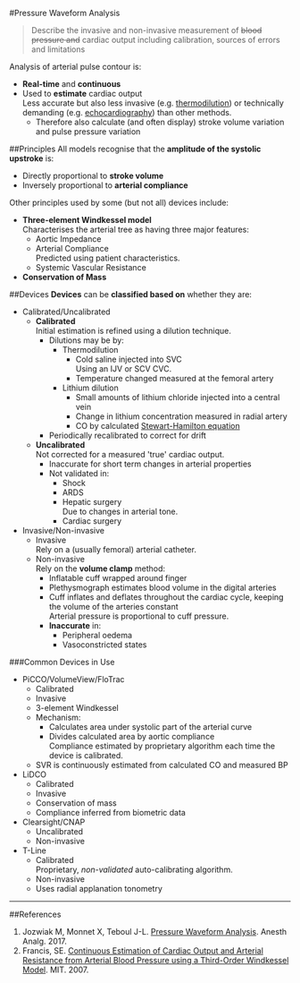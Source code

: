 #Pressure Waveform Analysis

> Describe the invasive and non-invasive measurement of ~~blood pressure and~~ cardiac output including calibration, sources of errors and limitations


Analysis of arterial pulse contour is:
* **Real-time** and **continuous**
* Used to **estimate** cardiac output  
Less accurate but also less invasive (e.g. [thermodilution](cardiac-output.md#therm)) or technically demanding (e.g. [echocardiography](principles_of_ultrasound.md#co)) than other methods.
	* Therefore also calculate (and often display) stroke volume variation and pulse pressure variation



##Principles
All models recognise that the **amplitude of the systolic upstroke** is:
* Directly proportional to **stroke volume**
* Inversely proportional to **arterial compliance**  


Other principles used by some (but not all) devices include:
* **Three-element Windkessel model**  
Characterises the arterial tree as having three major features:
	* Aortic Impedance
	* Arterial Compliance  
	Predicted using patient characteristics.
	* Systemic Vascular Resistance
* **Conservation of Mass**



##Devices
**Devices** can be **classified based on** whether they are:
* Calibrated/Uncalibrated
	* **Calibrated**  
	Initial estimation is refined using a dilution technique.
		* Dilutions may be by:
			* Thermodilution
				* Cold saline injected into SVC  
				Using an IJV or SCV CVC.
				* Temperature changed measured at the femoral artery
			* Lithium dilution
				* Small amounts of lithium chloride injected into a central vein
				* Change in lithium concentration measured in radial artery
				* CO by calculated [Stewart-Hamilton equation](cardiac-output.md#stew)
		* Periodically recalibrated to correct for drift
	* **Uncalibrated**  
	Not corrected for a measured 'true' cardiac output.
		* Inaccurate for short term changes in arterial properties  
		* Not validated in:
			* Shock
			* ARDS
			* Hepatic surgery  
			Due to changes in arterial tone.
			* Cardiac surgery
* Invasive/Non-invasive
	* Invasive  
	Rely on a (usually femoral) arterial catheter.
	* Non-invasive  
	Rely on the **volume clamp** method:
		* Inflatable cuff wrapped around finger
		* Plethysmograph estimates blood volume in the digital arteries
		* Cuff inflates and deflates throughout the cardiac cycle, keeping the volume of the arteries constant  
		Arterial pressure is proportional to cuff pressure.
		* **Inaccurate** in:
			* Peripheral oedema  
			* Vasoconstricted states


###Common Devices in Use
* PiCCO/VolumeView/FloTrac  
	* Calibrated
	* Invasive
	* 3-element Windkessel
	* Mechanism:
		* Calculates area under systolic part of the arterial curve
		* Divides calculated area by aortic compliance  
		Compliance estimated by proprietary algorithm each time the device is calibrated.
	* SVR is continuously estimated from calculated CO and measured BP
* LiDCO
	* Calibrated
	* Invasive
	* Conservation of mass
	* Compliance inferred from biometric data
* Clearsight/CNAP
	* Uncalibrated
	* Non-invasive
* T-Line
	* Calibrated  
	Proprietary, *non-validated* auto-calibrating algorithm.
	* Non-invasive
	* Uses radial applanation tonometry






---

##References
1. Jozwiak M, Monnet X, Teboul J-L. [Pressure Waveform Analysis](https://www.ncbi.nlm.nih.gov/pubmed/29077613). Anesth Analg. 2017.
2. Francis, SE. [Continuous Estimation of Cardiac Output and Arterial Resistance from Arterial Blood Pressure using a Third-Order Windkessel Model](https://lcp.mit.edu/pdf/FrancisThesis07.pdf). MIT. 2007.